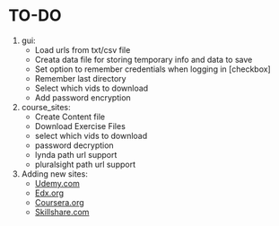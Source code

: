 # TO-DO

1. gui:
    - Load urls from txt/csv file
    - Creata data file for storing temporary info and data to save
    - Set option to remember credentials when logging in [checkbox]
    - Remember last directory
    - Select which vids to download
    - Add password encryption
2. course_sites:
    - Create Content file
    - Download Exercise Files
    - select which vids to download
    - password decryption
    - lynda path url support
    - pluralsight path url support
3. Adding new sites:
    - <a href="https://udemy.com">Udemy.com</a>
    - <a href="https://edx.org">Edx.org</a>
    - <a href="https://coursera.org">Coursera.org</a>
    - <a href="https://skillshare.com">Skillshare.com</a>
